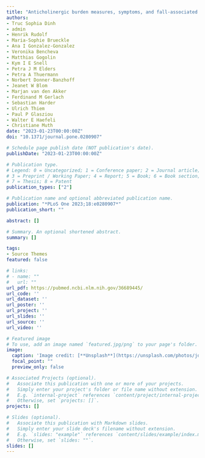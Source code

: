 ```yaml
---
title: "Anticholinergic burden measures, symptoms, and fall-associated risk in older adults with polypharmacy: Development and validation of a prognostic model"
authors:
- Truc Sophia Dinh
- admin 
- Henrik Rudolf
- Maria-Sophie Brueckle
- Ana I Gonzalez-Gonzalez
- Veronika Bencheva
- Matthias Gogolin
- Kym I E Snell
- Petra J M Elders
- Petra A Thuermann
- Norbert Donner-Banzhoff
- Jeanet W Blom 
- Marjan van den Akker
- Ferdinand M Gerlach 
- Sebastian Harder
- Ulrich Thiem
- Paul P Glasziou
- Walter E Haefeli
- Christiane Muth
date: "2023-01-23T00:00:00Z"
doi: "10.1371/journal.pone.0280907"

# Schedule page publish date (NOT publication's date).
publishDate: "2023-01-23T00:00:00Z"

# Publication type.
# Legend: 0 = Uncategorized; 1 = Conference paper; 2 = Journal article;
# 3 = Preprint / Working Paper; 4 = Report; 5 = Book; 6 = Book section;
# 7 = Thesis; 8 = Patent
publication_types: ["2"]

# Publication name and optional abbreviated publication name.
publication: "*PLoS One 2023;18:e0280907*"
publication_short: ""

abstract: []

# Summary. An optional shortened abstract.
summary: []

tags:
- Source Themes
featured: false

# links:
# - name: ""
#   url: ""
url_pdf: https://pubmed.ncbi.nlm.nih.gov/36689445/
url_code: ''
url_dataset: ''
url_poster: ''
url_project: ''
url_slides: ''
url_source: ''
url_video: ''

# Featured image
# To use, add an image named `featured.jpg/png` to your page's folder. 
image:
  caption: 'Image credit: [**Unsplash**](https://unsplash.com/photos/jdD8gXaTZsc)'
  focal_point: ""
  preview_only: false

# Associated Projects (optional).
#   Associate this publication with one or more of your projects.
#   Simply enter your project's folder or file name without extension.
#   E.g. `internal-project` references `content/project/internal-project/index.md`.
#   Otherwise, set `projects: []`.
projects: []

# Slides (optional).
#   Associate this publication with Markdown slides.
#   Simply enter your slide deck's filename without extension.
#   E.g. `slides: "example"` references `content/slides/example/index.md`.
#   Otherwise, set `slides: ""`.
slides: []
---
```


